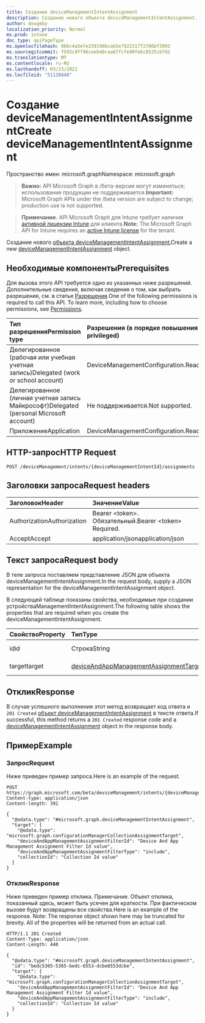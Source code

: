 ```yaml
---
title: Создание deviceManagementIntentAssignment
description: Создание нового объекта deviceManagementIntentAssignment.
author: dougeby
localization_priority: Normal
ms.prod: intune
doc_type: apiPageType
ms.openlocfilehash: 86bc4a5efe259190bcab5e7922317f2706bf3992
ms.sourcegitcommit: f592c9ff96ceeb40caa67fcfe90fe6c8525cb7d2
ms.translationtype: MT
ms.contentlocale: ru-RU
ms.lasthandoff: 03/23/2021
ms.locfileid: "51128840"
---
```

# <a name="create-devicemanagementintentassignment"></a><span data-ttu-id="fad6d-103">Создание deviceManagementIntentAssignment</span><span class="sxs-lookup"><span data-stu-id="fad6d-103">Create deviceManagementIntentAssignment</span></span>

<span data-ttu-id="fad6d-104">Пространство имен: microsoft.graph</span><span class="sxs-lookup"><span data-stu-id="fad6d-104">Namespace: microsoft.graph</span></span>

> <span data-ttu-id="fad6d-105">**Важно:** API Microsoft Graph в /бета-версии могут изменяться; использование продукции не поддерживается.</span><span class="sxs-lookup"><span data-stu-id="fad6d-105">**Important:** Microsoft Graph APIs under the /beta version are subject to change; production use is not supported.</span></span>

> <span data-ttu-id="fad6d-106">**Примечание.** API Microsoft Graph для Intune требует наличия [активной лицензии Intune](https://go.microsoft.com/fwlink/?linkid=839381) для клиента.</span><span class="sxs-lookup"><span data-stu-id="fad6d-106">**Note:** The Microsoft Graph API for Intune requires an [active Intune license](https://go.microsoft.com/fwlink/?linkid=839381) for the tenant.</span></span>

<span data-ttu-id="fad6d-107">Создание нового [объекта deviceManagementIntentAssignment.](../resources/intune-deviceintent-devicemanagementintentassignment.md)</span><span class="sxs-lookup"><span data-stu-id="fad6d-107">Create a new [deviceManagementIntentAssignment](../resources/intune-deviceintent-devicemanagementintentassignment.md) object.</span></span>

## <a name="prerequisites"></a><span data-ttu-id="fad6d-108">Необходимые компоненты</span><span class="sxs-lookup"><span data-stu-id="fad6d-108">Prerequisites</span></span>
<span data-ttu-id="fad6d-p101">Для вызова этого API требуется одно из указанных ниже разрешений. Дополнительные сведения, включая сведения о том, как выбрать разрешения, см. в статье [Разрешения](/graph/permissions-reference).</span><span class="sxs-lookup"><span data-stu-id="fad6d-p101">One of the following permissions is required to call this API. To learn more, including how to choose permissions, see [Permissions](/graph/permissions-reference).</span></span>

|<span data-ttu-id="fad6d-111">Тип разрешения</span><span class="sxs-lookup"><span data-stu-id="fad6d-111">Permission type</span></span>|<span data-ttu-id="fad6d-112">Разрешения (в порядке повышения привилегий)</span><span class="sxs-lookup"><span data-stu-id="fad6d-112">Permissions (from least to most privileged)</span></span>|
|:---|:---|
|<span data-ttu-id="fad6d-113">Делегированное (рабочая или учебная учетная запись)</span><span class="sxs-lookup"><span data-stu-id="fad6d-113">Delegated (work or school account)</span></span>|<span data-ttu-id="fad6d-114">DeviceManagementConfiguration.ReadWrite.All</span><span class="sxs-lookup"><span data-stu-id="fad6d-114">DeviceManagementConfiguration.ReadWrite.All</span></span>|
|<span data-ttu-id="fad6d-115">Делегированное (личная учетная запись Майкрософт)</span><span class="sxs-lookup"><span data-stu-id="fad6d-115">Delegated (personal Microsoft account)</span></span>|<span data-ttu-id="fad6d-116">Не поддерживается.</span><span class="sxs-lookup"><span data-stu-id="fad6d-116">Not supported.</span></span>|
|<span data-ttu-id="fad6d-117">Приложение</span><span class="sxs-lookup"><span data-stu-id="fad6d-117">Application</span></span>|<span data-ttu-id="fad6d-118">DeviceManagementConfiguration.ReadWrite.All</span><span class="sxs-lookup"><span data-stu-id="fad6d-118">DeviceManagementConfiguration.ReadWrite.All</span></span>|

## <a name="http-request"></a><span data-ttu-id="fad6d-119">HTTP-запрос</span><span class="sxs-lookup"><span data-stu-id="fad6d-119">HTTP Request</span></span>
<!-- {
  "blockType": "ignored"
}
-->
``` http
POST /deviceManagement/intents/{deviceManagementIntentId}/assignments
```

## <a name="request-headers"></a><span data-ttu-id="fad6d-120">Заголовки запроса</span><span class="sxs-lookup"><span data-stu-id="fad6d-120">Request headers</span></span>
|<span data-ttu-id="fad6d-121">Заголовок</span><span class="sxs-lookup"><span data-stu-id="fad6d-121">Header</span></span>|<span data-ttu-id="fad6d-122">Значение</span><span class="sxs-lookup"><span data-stu-id="fad6d-122">Value</span></span>|
|:---|:---|
|<span data-ttu-id="fad6d-123">Authorization</span><span class="sxs-lookup"><span data-stu-id="fad6d-123">Authorization</span></span>|<span data-ttu-id="fad6d-124">Bearer &lt;token&gt;. Обязательный.</span><span class="sxs-lookup"><span data-stu-id="fad6d-124">Bearer &lt;token&gt; Required.</span></span>|
|<span data-ttu-id="fad6d-125">Accept</span><span class="sxs-lookup"><span data-stu-id="fad6d-125">Accept</span></span>|<span data-ttu-id="fad6d-126">application/json</span><span class="sxs-lookup"><span data-stu-id="fad6d-126">application/json</span></span>|

## <a name="request-body"></a><span data-ttu-id="fad6d-127">Текст запроса</span><span class="sxs-lookup"><span data-stu-id="fad6d-127">Request body</span></span>
<span data-ttu-id="fad6d-128">В теле запроса поставляем представление JSON для объекта deviceManagementIntentAssignment.</span><span class="sxs-lookup"><span data-stu-id="fad6d-128">In the request body, supply a JSON representation for the deviceManagementIntentAssignment object.</span></span>

<span data-ttu-id="fad6d-129">В следующей таблице показаны свойства, необходимые при создании устройстваManagementIntentAssignment.</span><span class="sxs-lookup"><span data-stu-id="fad6d-129">The following table shows the properties that are required when you create the deviceManagementIntentAssignment.</span></span>

|<span data-ttu-id="fad6d-130">Свойство</span><span class="sxs-lookup"><span data-stu-id="fad6d-130">Property</span></span>|<span data-ttu-id="fad6d-131">Тип</span><span class="sxs-lookup"><span data-stu-id="fad6d-131">Type</span></span>|<span data-ttu-id="fad6d-132">Описание</span><span class="sxs-lookup"><span data-stu-id="fad6d-132">Description</span></span>|
|:---|:---|:---|
|<span data-ttu-id="fad6d-133">id</span><span class="sxs-lookup"><span data-stu-id="fad6d-133">id</span></span>|<span data-ttu-id="fad6d-134">Строка</span><span class="sxs-lookup"><span data-stu-id="fad6d-134">String</span></span>|<span data-ttu-id="fad6d-135">ID назначения</span><span class="sxs-lookup"><span data-stu-id="fad6d-135">The assignment ID</span></span>|
|<span data-ttu-id="fad6d-136">target</span><span class="sxs-lookup"><span data-stu-id="fad6d-136">target</span></span>|[<span data-ttu-id="fad6d-137">deviceAndAppManagementAssignmentTarget</span><span class="sxs-lookup"><span data-stu-id="fad6d-137">deviceAndAppManagementAssignmentTarget</span></span>](../resources/intune-shared-deviceandappmanagementassignmenttarget.md)|<span data-ttu-id="fad6d-138">Цель назначения</span><span class="sxs-lookup"><span data-stu-id="fad6d-138">The assignment target</span></span>|



## <a name="response"></a><span data-ttu-id="fad6d-139">Отклик</span><span class="sxs-lookup"><span data-stu-id="fad6d-139">Response</span></span>
<span data-ttu-id="fad6d-140">В случае успешного выполнения этот метод возвращает код ответа и `201 Created` [объект deviceManagementIntentAssignment](../resources/intune-deviceintent-devicemanagementintentassignment.md) в тексте ответа.</span><span class="sxs-lookup"><span data-stu-id="fad6d-140">If successful, this method returns a `201 Created` response code and a [deviceManagementIntentAssignment](../resources/intune-deviceintent-devicemanagementintentassignment.md) object in the response body.</span></span>

## <a name="example"></a><span data-ttu-id="fad6d-141">Пример</span><span class="sxs-lookup"><span data-stu-id="fad6d-141">Example</span></span>

### <a name="request"></a><span data-ttu-id="fad6d-142">Запрос</span><span class="sxs-lookup"><span data-stu-id="fad6d-142">Request</span></span>
<span data-ttu-id="fad6d-143">Ниже приведен пример запроса.</span><span class="sxs-lookup"><span data-stu-id="fad6d-143">Here is an example of the request.</span></span>
``` http
POST https://graph.microsoft.com/beta/deviceManagement/intents/{deviceManagementIntentId}/assignments
Content-type: application/json
Content-length: 391

{
  "@odata.type": "#microsoft.graph.deviceManagementIntentAssignment",
  "target": {
    "@odata.type": "microsoft.graph.configurationManagerCollectionAssignmentTarget",
    "deviceAndAppManagementAssignmentFilterId": "Device And App Management Assignment Filter Id value",
    "deviceAndAppManagementAssignmentFilterType": "include",
    "collectionId": "Collection Id value"
  }
}
```

### <a name="response"></a><span data-ttu-id="fad6d-144">Отклик</span><span class="sxs-lookup"><span data-stu-id="fad6d-144">Response</span></span>
<span data-ttu-id="fad6d-p102">Ниже приведен пример отклика. Примечание. Объект отклика, показанный здесь, может быть усечен для краткости. При фактическом вызове будут возвращены все свойства.</span><span class="sxs-lookup"><span data-stu-id="fad6d-p102">Here is an example of the response. Note: The response object shown here may be truncated for brevity. All of the properties will be returned from an actual call.</span></span>
``` http
HTTP/1.1 201 Created
Content-Type: application/json
Content-Length: 440

{
  "@odata.type": "#microsoft.graph.deviceManagementIntentAssignment",
  "id": "bedc5365-5365-bedc-6553-dcbe6553dcbe",
  "target": {
    "@odata.type": "microsoft.graph.configurationManagerCollectionAssignmentTarget",
    "deviceAndAppManagementAssignmentFilterId": "Device And App Management Assignment Filter Id value",
    "deviceAndAppManagementAssignmentFilterType": "include",
    "collectionId": "Collection Id value"
  }
}
```




